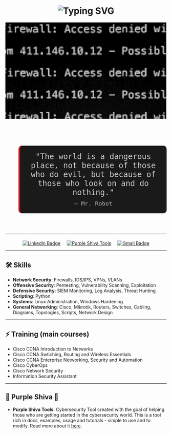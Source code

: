<h1 align="center">
  <img src="https://readme-typing-svg.herokuapp.com?font=Fira+Code&size=40&pause=1000&color=F70000&center=true&vCenter=true&width=600&lines=HELLO+FRIEND" alt="Typing SVG" />
</h1>

<p align="center">
  <img src="./1.gif" />
  <br><br>
</p>

<div style="text-align: center; margin: 40px 0;">
  <blockquote style="font-family: 'Fira Code', monospace; font-size: 24px; color: #CCCCCC; background-color: #1A1A1A; padding: 20px; border-left: 5px solid #F70000; border-radius: 10px; display: inline-block; max-width: 800px;">
    <p style="margin: 0;">"The world is a dangerous place, not because of those who do evil, but because of those who look on and do nothing."</p>
    <footer style="margin-top: 10px; font-size: 18px; color: #AAAAAA;">– Mr. Robot</footer>
  </blockquote>
</div>

---

<p align="center">
  <div style="display: flex; justify-content: center; gap: 20px; margin-top: 20px;">
    <a href="https://www.linkedin.com/in/gianluca-nunes/" target="_blank">
      <img src="https://img.shields.io/badge/LinkedIn-0077B5?style=for-the-badge&logo=linkedin&logoColor=white" alt="LinkedIn Badge"/>
    </a>
    <a href="https://github.com/PurpleShivaTeam/purpleshivatools" target="_blank">
      <img src="https://img.shields.io/badge/Purple%20Shiva%20Tools-800080?style=for-the-badge&logo=hackthebox&logoColor=white" alt="Purple Shiva Tools"/>
    </a>
    <a href="mailto:gianluca.nulima@gmail.com" target="_blank">
      <img src="https://img.shields.io/badge/Gmail-D14836?style=for-the-badge&logo=gmail&logoColor=white" alt="Gmail Badge"/>
    </a>
  </div>
</p>

---

## 🛠️ Skills

- **Network Security**: Firewalls, IDS/IPS, VPNs, VLANs
- **Offensive Security**: Pentesting, Vulnerability Scanning, Exploitation
- **Defensive Security**: SIEM Monitoring, Log Analysis, Threat Hunting
- **Scripting**: Python
- **Systems**: Linux Administration, Windows Hardening
- **General Networking**: Cisco, Mikrotik, Routers, Switches, Cabling, Diagrams, Topologies, Scripts, Network Design

---

## ⚡ Training (main courses)

- Cisco CCNA Introduction to Networks
- Cisco CCNA Swtiching, Routing and Wireless Essentials
- Cisco CCNA Enterprise Networking, Security and Automation
- Cisco CyberOps
- Cisco Network Security
- Information Security Assistant

---

## 🧰 Purple Shiva 🔱

- **Purple Shiva Tools**: Cybersecurity Tool created with the goal of helping those who are getting started in the cybersecurity world. This is a tool rich in docs, examples, usage and tutorials - simple to use and to modify. Read more about it <a href="https://github.com/PurpleShivaTeam/purpleshivatools" target="_blank">here</a>.
